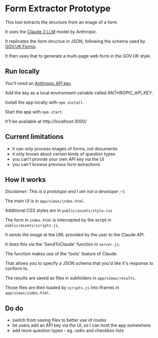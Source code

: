 # Form Extractor Prototype

This tool extracts the structure from an image of a form.

It uses the [Claude 3 LLM](https://claude.ai) model by Anthropic.

It replicates the form structue in JSON, following the schema used by [GOV.UK Forms](https://www.forms.service.gov.uk/).

It then uses that to generate a multi-page web form in the GOV.UK style.

## Run locally

You'll need an [Anthropic API key](https://www.anthropic.com/api).

Add the key as a local environment variable called ANTHROPIC_API_KEY.

Install the app locally with `npm install`.

Start the app with `npm start`.

It'll be available at http://localhost:3000/

## Current limitations

- it can only process images of forms, not documents
- it only knows about certain kinds of question types
- you can't provide your own API key via the UI
- you can't browse previous form extractions

## How it works

*Disclaimer: This is a prototype and I am not a developer ;-).*

The main UI is in `app/views/index.html`.

Additional CSS styles are in `public/assets/style.css`

The form in `index.html` is intercepted by the script in `public/assets/scripts.js`.

It sends the image at the URL provided by the user to the Claude API.

It does this via the 'SendToClaude' function in `server.js`.

The function makes use of the 'tools' feature of Claude.

That allows you to specify a JSON schema that you'd like it's response to conform to.

The results are saved as files in subfolders in `app/views/results`.

Those files are then loaded by `scripts.js` into iframes in `app/views/index.html`.

## Do do

- switch from saving files to better use of routes
- let users add an API key via the UI, so I can host the app somewhere
- add more question types - eg. radio and checkbox lists

